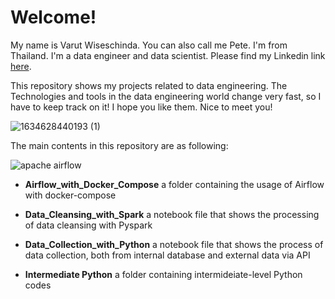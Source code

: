 # Welcome!
My name is Varut Wiseschinda.
You can also call me Pete.
I'm from Thailand.
I'm a data engineer and data scientist.
Please find my Linkedin link [here](https://www.linkedin.com/in/varut-wiseschinda-807a24a1/).  

This repository shows my projects related to data engineering. The Technologies and tools in the data engineering world change very fast, so I have to keep track on it! I hope you like them. Nice to meet you!

![1634628440193 (1)](https://user-images.githubusercontent.com/45530179/218283970-0bfe39cb-8a58-46d4-bac9-1ebb2d001b46.jpeg)


The main contents in this repository are as following:

![apache airflow](https://user-images.githubusercontent.com/45530179/218283892-470a8374-3f68-4e80-8670-0107222b1a3e.png)

* __Airflow_with_Docker_Compose__ a folder containing the usage of Airflow with docker-compose

* __Data_Cleansing_with_Spark__ a notebook file that shows the processing of data cleansing with Pyspark

* __Data_Collection_with_Python__ a notebook file that shows the process of data collection, both from internal database and external data via API

* __Intermediate Python__ a folder containing intermideiate-level Python codes


